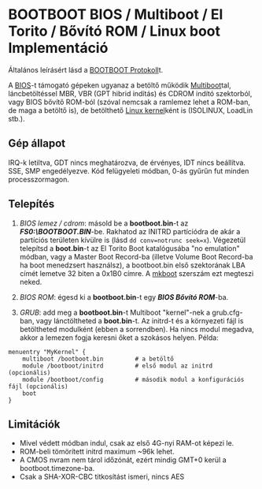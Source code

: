 BOOTBOOT BIOS / Multiboot / El Torito / Bővító ROM / Linux boot Implementáció
=============================================================================

Általános leírásért lásd a [BOOTBOOT Protokoll](https://gitlab.com/bztsrc/bootboot)t.

A [BIOS](http://www.scs.stanford.edu/05au-cs240c/lab/specsbbs101.pdf)-t támogató gépeken ugyanaz a betöltő működik
[Multiboot](https://www.gnu.org/software/grub/manual/multiboot/multiboot.html)tal, láncbetöltéssel MBR, VBR (GPT hibrid indítás)
és CDROM indító szektorból, vagy BIOS bővítő ROM-ból (szóval nemcsak a ramlemez lehet a ROM-ban, de maga a betöltő is), de
betölthető [Linux kernel](https://www.kernel.org/doc/html/latest/x86/boot.html)ként is (ISOLINUX, LoadLin stb.).

Gép állapot
-------------

IRQ-k letiltva, GDT nincs meghatározva, de érvényes, IDT nincs beállítva. SSE, SMP engedélyezve. Kód felügyeleti módban, 0-ás gyűrűn
fut minden processzormagon.

Telepítés
---------

1. *BIOS lemez / cdrom*: másold be a __bootboot.bin__-t az **_FS0:\BOOTBOOT.BIN_**-be. Rakhatod az INITRD partíciódra de akár
        a partíciós területen kívülre is (lásd `dd conv=notrunc seek=x`). Végezetül telepítsd a __boot.bin__-t az
        El Torito Boot katalógusába "no emulation" módban, vagy a Master Boot Record-ba (illetve Volume Boot Record-ba ha
        boot menedzsert használsz), a bootboot.bin első szektorának LBA címét lemetve 32 biten a 0x1B0 címre. A [mkboot](https://gitlab.com/bztsrc/bootboot/blob/master/x86_64-bios/mkboot.c)
        szerszám ezt megteszi neked.

2. *BIOS ROM*: égesd ki a __bootboot.bin__-t egy **_BIOS Bővító ROM_**-ba.

3. *GRUB*: add meg a __bootboot.bin__-t Multiboot "kernel"-nek a grub.cfg-ban, vagy lánctöltheted a __boot.bin__-t. Az initrd-t
és a környezeti fájl is betöltheted modulként (ebben a sorrendben). Ha nincs modul megadva, akkor a lemezen fogja keresni őket
a szokásos helyen. Példa:

```
menuentry "MyKernel" {
    multiboot /bootboot.bin         # a betöltő
    module /bootboot/initrd         # első modul az initrd (opcionális)
    module /bootboot/config         # második modul a konfigurációs fájl (opcionális)
    boot
}
```

Limitációk
----------

 - Mivel védett módban indul, csak az első 4G-nyi RAM-ot képezi le.
 - ROM-beli tömörített initrd maximum ~96k lehet.
 - A CMOS nvram nem tárol időzónát, ezért mindig GMT+0 kerül a bootboot.timezone-ba.
 - Csak a SHA-XOR-CBC titkosítást ismeri, nincs AES
